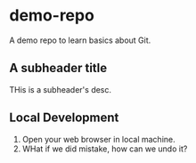 # demo-repo
A demo repo to learn basics about Git.

## A subheader title
THis is a subheader's desc.

## Local Development

1. Open your web browser in local machine.
2. WHat if we did mistake, how can we undo it?